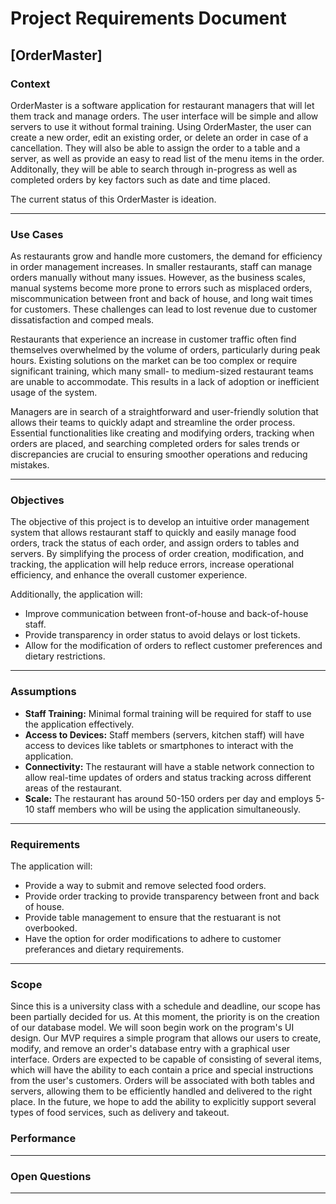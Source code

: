 # Project Requirements Document

## [OrderMaster]

### Context

OrderMaster is a software application for restaurant managers that will let them track and manage orders. The user interface will be simple and allow servers to use it without formal training. Using OrderMaster, the user can create a new order, edit an existing order, or delete an order in case of a cancellation. They will also be able to assign the order to a table and a server, as well as provide an easy to read list of the menu items in the order. Additonally, they will be able to search through in-progress as well as completed orders by key factors such as date and time placed.

The current status of this OrderMaster is ideation.

***

### Use Cases

As restaurants grow and handle more customers, the demand for efficiency in order management increases. In smaller restaurants, staff can manage orders manually without many issues. However, as the business scales, manual systems become more prone to errors such as misplaced orders, miscommunication between front and back of house, and long wait times for customers. These challenges can lead to lost revenue due to customer dissatisfaction and comped meals.

Restaurants that experience an increase in customer traffic often find themselves overwhelmed by the volume of orders, particularly during peak hours. Existing solutions on the market can be too complex or require significant training, which many small- to medium-sized restaurant teams are unable to accommodate. This results in a lack of adoption or inefficient usage of the system.

Managers are in search of a straightforward and user-friendly solution that allows their teams to quickly adapt and streamline the order process. Essential functionalities like creating and modifying orders, tracking when orders are placed, and searching completed orders for sales trends or discrepancies are crucial to ensuring smoother operations and reducing mistakes.

***

### Objectives

The objective of this project is to develop an intuitive order management system that allows restaurant staff to quickly and easily manage food orders, track the status of each order, and assign orders to tables and servers. By simplifying the process of order creation, modification, and tracking, the application will help reduce errors, increase operational efficiency, and enhance the overall customer experience.

Additionally, the application will:
- Improve communication between front-of-house and back-of-house staff.
- Provide transparency in order status to avoid delays or lost tickets.
- Allow for the modification of orders to reflect customer preferences and dietary restrictions.

***

### Assumptions

- **Staff Training:** Minimal formal training will be required for staff to use the application effectively.
- **Access to Devices:** Staff members (servers, kitchen staff) will have access to devices like tablets or smartphones to interact with the application.
- **Connectivity:** The restaurant will have a stable network connection to allow real-time updates of orders and status tracking across different areas of the restaurant.
- **Scale:** The restaurant has around 50-150 orders per day and employs 5-10 staff members who will be using the application simultaneously.

***

### Requirements
The application will:
- Provide a way to submit and remove selected food orders.
- Provide order tracking to provide transparency between front and back of house.
- Provide table management to ensure that the restuarant is not overbooked.
- Have the option for order modifications to adhere to customer preferances and dietary requirements.
***

### Scope
Since this is a university class with a schedule and deadline, our scope has been partially decided for us. At this moment, the priority is on the creation of our database model. We will soon begin work on the program's UI design. Our MVP requires a simple program that allows our users to create, modify, and remove an order's database entry with a graphical user interface. Orders are expected to be capable of consisting of several items, which will have the ability to each contain a price and special instructions from the user's customers. Orders will be associated with both tables and servers, allowing them to be efficiently handled and delivered to the right place. In the future, we hope to add the ability to explicitly support several types of food services, such as delivery and takeout.


### Performance

***

### Open Questions

***
